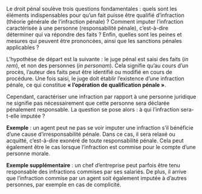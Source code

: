 Le droit pénal soulève trois questions fondamentales : quels sont les éléments indispensables pour qu’un fait puisse être qualifié d’infraction (théorie générale de l’infraction pénale) ? Comment imputer l’infraction caractérisée à une personne (responsabilité pénale), c’est-à-dire déterminer qui va répondre des faits ? Enfin, quelles sont les peines et mesures qui peuvent être prononcées, ainsi que les sanctions pénales applicables ?

L’hypothèse de départ est la suivante : le juge pénal est saisi des faits (_in rem_), et non des personnes (_in personam_). Cela signifie qu’au cours d’un procès, l’auteur des faits peut être identifié ou modifié en cours de procédure. Une fois saisi, le juge doit établir l’existence d’une infraction pénale, ce qui constitue **« l’opération de qualification pénale »**.

Cependant, caractériser une infraction par rapport à une personne juridique ne signifie pas nécessairement que cette personne sera déclarée pénalement responsable. La question se pose alors : à qui l’infraction sera-t-elle imputée ?

**Exemple** : un agent peut ne pas se voir imputer une infraction s’il bénéficie d’une cause d’irresponsabilité pénale. Dans ce cas, il sera relaxé ou acquitté, c’est-à-dire exonéré de toute responsabilité pénale. Cela peut également être le cas lorsque l’infraction est commise pour le compte d’une personne morale.

**Exemple supplémentaire** : un chef d’entreprise peut parfois être tenu responsable des infractions commises par ses salariés. De plus, il arrive que l’infraction commise par un agent soit également imputée à d’autres personnes, par exemple en cas de complicité.